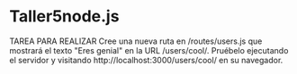 # Taller5node.js


TAREA PARA REALIZAR
Cree una nueva ruta en /routes/users.js que mostrará el texto "Eres genial" en la URL /users/cool/. Pruébelo ejecutando el servidor y visitando http://localhost:3000/users/cool/ en su navegador.
